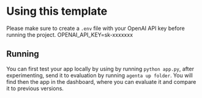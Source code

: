 # Using this template

Please make sure to create a `.env` file with your OpenAI API key before running the project.
OPENAI_API_KEY=sk-xxxxxxx

## Running
You can first test your app locally by using by running `python app.py`, after experimenting, send it to evaluation by running `agenta up folder`.
You will find then the app in the dashboard, where you can evaluate it and compare it to previous versions.

